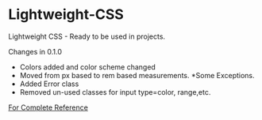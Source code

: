 # Lightweight-CSS
Lightweight CSS - Ready to be used in projects.

Changes in 0.1.0

 * Colors added and color scheme changed
 * Moved from px based to rem based measurements. *Some Exceptions.
 * Added Error class
 * Removed un-used classes for input type=color, range,etc.

[For Complete Reference](https://ikevinshah.github.io/lightweight-css/)
